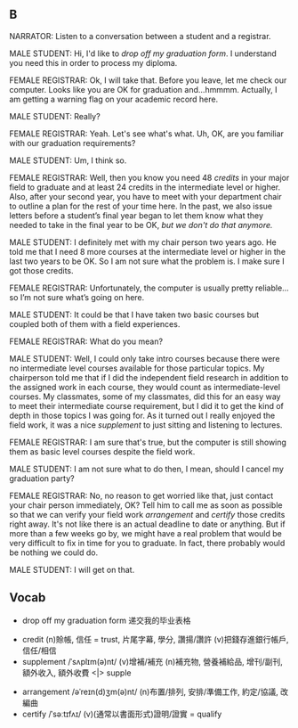 ## B

NARRATOR: Listen to a conversation between a student and a registrar.

MALE STUDENT: Hi, I'd like to *drop off my graduation form*. I understand you need this in order to process my diploma.

FEMALE REGISTRAR: Ok, I will take that. Before you leave, let me check our computer. Looks like you are OK for graduation and…hmmmm. Actually, I am getting a warning flag on your academic record here.

MALE STUDENT: Really?

FEMALE REGISTRAR: Yeah. Let's see what's what. Uh, OK, are you familiar with our graduation requirements?

MALE STUDENT: Um, I think so.

FEMALE REGISTRAR: Well, then you know you need 48 *credits* in your major field to graduate and at least 24 credits in the intermediate level or higher. Also, after your second year, you have to meet with your department chair to outline a plan for the rest of your time here. In the past, we also issue letters before a student’s final year began to let them know what they needed to take in the final year to be OK, *but we don't do that anymore.*

MALE STUDENT: I definitely met with my chair person two years ago. He told me that I need 8 more courses at the intermediate level or higher in the last two years to be OK. So I am not sure what the problem is. I make sure I got those credits.

FEMALE REGISTRAR: Unfortunately, the computer is usually pretty reliable… so I’m not sure what’s going on here.

MALE STUDENT: It could be that I have taken two basic courses but coupled both of them with a field experiences.

FEMALE REGISTRAR: What do you mean?

MALE STUDENT: Well, I could only take intro courses because there were no intermediate level courses available for those particular topics. My chairperson told me that if I did the independent field research in addition to the assigned work in each course, they would count as intermediate-level courses. My classmates, some of my classmates, did this for an easy way to meet their intermediate course requirement, but I did it to get the kind of depth in those topics I was going for. As it turned out I really enjoyed the field work, it was a nice *supplement* to just sitting and listening to lectures.

FEMALE REGISTRAR: I am sure that's true, but the computer is still showing them as basic level courses despite the field work.

MALE STUDENT: I am not sure what to do then, I mean, should I cancel my graduation party?

FEMALE REGISTRAR: No, no reason to get worried like that, just contact your chair person immediately, OK? Tell him to call me as soon as possible so that we can verify your field work *arrangement* and *certify* those credits right away. It's not like there is an actual deadline to date or anything. But if more than a few weeks go by, we might have a real problem that would be very difficult to fix in time for you to graduate. In fact, there probably would be nothing we could do.

MALE STUDENT: I will get on that.

## Vocab
- drop off my graduation form 递交我的毕业表格
+ credit (n)賒帳, 信任 = trust, 片尾字幕, 學分, 讚揚/讚許 (v)把錢存進銀行帳戶, 信任/相信
+ supplement /ˈsʌplɪm(ə)nt/ (v)增補/補充 (n)補充物, 營養補給品, 增刊/副刊, 額外收入, 額外收費 <|> supple
- arrangement /əˈreɪn(d)ʒm(ə)nt/ (n)布置/排列, 安排/準備工作, 約定/協議, 改編曲
- certify /ˈsəːtɪfʌɪ/  (v)(通常以書面形式)證明/證實 = qualify